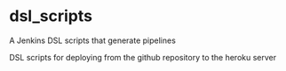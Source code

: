 # dsl_scripts
A Jenkins DSL scripts that generate pipelines

DSL scripts for deploying from the github repository to the heroku server
